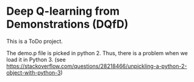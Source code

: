 # Deep Q-learning from Demonstrations (DQfD)

This is a ToDo project.

The demo.p file is picked in python 2. Thus, there is a problem when we load it in Python 3. 
(see https://stackoverflow.com/questions/28218466/unpickling-a-python-2-object-with-python-3)
